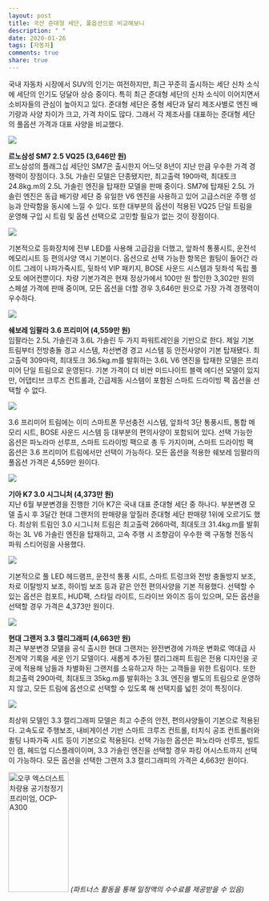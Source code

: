 ```yaml
---
layout: post
title: 국산 준대형 세단, 풀옵션으로 비교해보니
description: " "
date: 2020-01-26
tags: [자동차]
comments: true
share: true
---
```




국내 자동차 시장에서 SUV의 인기는 여전하지만, 최근 꾸준히 출시하는 세단 신차 소식에 세단의 인기도 덩달아 상승 중이다. 특히 최근 준대형 세단의 신차 소식이 이어지면서 소비자들의 관심이 높아지고 있다. 준대형 세단은 중형 세단과 달리 제조사별로 엔진 배기량과 사양 차이가 크고, 가격 차이도 많다. 그래서 각 제조사를 대표하는 준대형 세단의 풀옵션 가격과 대표 사양을 비교했다.

![](https://post-phinf.pstatic.net/MjAxOTExMjBfMjk3/MDAxNTc0MjI5NzA4NTgz.guDPayyMI4C8Mdj_Z6ocy01jR--lUke9a_xK2Dq-GEsg.INODaL2mReSLknXcIp3T2m1r_nNleEz-TXSLC_2H2TQg.JPEG/gall12_copy.jpg?type=w1200)

**르노삼성 SM7 2.5 VQ25 (3,646만 원)**  
르노삼성의 플래그십 세단인  SM7은 출시한지 어느덧 8년이 지난 만큼 우수한 가격 경쟁력이 장점이다. 3.5L 가솔린 모델은 단종됐지만, 최고출력 190마력, 최대토크 24.8kg.m의  2.5L 가솔린 엔진을 탑재한 모델을 판매 중이다. SM7에 탑재된 2.5L 가솔린 엔진은 동급 배기량 세단 중 유일한 V6 엔진을 사용하고 있어 고급스러운 주행 성능과 안락함을 동시에 느낄 수 있다. 또한 대부분의 옵션이 적용된 VQ25 단일 트림을 운영해 구입 시 트림 및 옵션 선택으로 고민할 필요가 없는 것이 장점이다.

![](https://post-phinf.pstatic.net/MjAxOTExMjBfNDEg/MDAxNTc0MjI5NzMzNjMz.HvL02Uw1t6fjXtxMn2UlqsSJQktly5qxwvTcl7cBXMwg.nAvlrcow9ADJ5JIEswn2X7y2tVOVztoEnnuV_lHD0Ycg.JPEG/gall05_copy.jpg?type=w1200)

기본적으로 등화장치에 전부  LED를 사용해 고급감을 더했고, 앞좌석 통풍시트, 운전석 메모리시트 등 편의사양 역시 기본이다. 옵션으로 선택 가능한 항목은 퀼팅이 들어간 라이트 그레이 나파가죽시트,  뒷좌석  VIP 패키지, BOSE 사운드 시스템과 뒷좌석 독립 풀 오토 에어컨뿐이다.  차량 기본가격은 현재 정상가에서 100만 원 할인한 3,302만 원의 스페셜 가격에 판매 중이며, 모든 옵션을 더할 경우 3,646만 원으로 가장 가격 경쟁력이 우수하다.

![](https://post-phinf.pstatic.net/MjAxOTExMjBfMTk4/MDAxNTc0MjI5ODQzOTgw.cS5uua5ONgZgVt3IYJQ7gM9K6CnZL0hVt2sJRkHMO8og.ZYcppBWJqw2JX3BPl8MT1ZaK2dJ2KshdPong3cERNp8g.JPEG/Chevrolet-Impala-2014-1280-05_copy.jpg?type=w1200)

**쉐보레 임팔라 3.6 프리미어 (4,559만 원)**  
임팔라는 2.5L 가솔린과 3.6L 가솔린 두 가지 파워트레인을 기반으로 한다. 제일 기본 트림부터 전방충돌 경고 시스템, 차선변경 경고 시스템 등 안전사양이 기본 탑재됐다. 최고출력 309마력, 최대토크 36.5kg.m를 발휘하는 3.6L V6 엔진을 탑재한 모델은 프리미어 단일 트림으로 운영된다. 기본 가격이 더 비싼 미드나이트 블랙 에디션 모델이 있지만, 어댑티브 크루즈 컨트롤과, 긴급제동 시스템이 포함된 스마트 드라이빙 팩 옵션을 선택할 수 없다.

![](https://post-phinf.pstatic.net/MjAxOTExMjBfODgg/MDAxNTc0MjI5ODUwOTQ4.e1cfGWxSzz_Ehdc91H25BRLOSx_WSb_2HBCWZmH9Sbgg.voENiC63lXf0BWYS_X4iC2CnGsQIzsqYzdKgsYI5dDYg.JPEG/Chevrolet-Impala-2014-1280-14_copy.jpg?type=w1200)

3.6 프리미어 트림에는 이미 스마트폰 무선충전 시스템, 앞좌석 3단 통풍시트, 통합 메모리 시트, BOSE 사운드 시스템 등 대부분의 편의사양이 포함되어 있다. 선택 가능한 옵션은 파노라마 선루프, 스마트 드라이빙 팩으로 총 두 가지이며,  스마트 드라이빙 팩 옵션은 3.6 프리미어 트림에서만 선택이 가능하다. 모든 옵션을 적용한 쉐보레 임팔라의 풀옵션 가격은 4,559만 원이다.

![](https://post-phinf.pstatic.net/MjAxOTExMjBfMjc5/MDAxNTc0MjI5ODg3NzY4._22kPzntw3-zUJXacgVF2vQWoINUZe80LQk3fdgFYoIg.xHm7tWLmmFsEYyns6e34XC4uD6TKGko42g1Q8Xzs4hIg.JPEG/190624_%28%EC%82%AC%EC%A7%842%29_%EA%B8%B0%EC%95%84%EC%B0%A8%2C_%27K7_%ED%94%84%EB%A6%AC%EB%AF%B8%EC%96%B4%27_%EC%B6%9C%EC%8B%9C_copy.jpg?type=w1200)

**기아 K7 3.0 시그니처 (4,373만 원)**  
지난 6월 부분변경을 진행한 기아 K7은 국내 대표 준대형 세단 중 하나다. 부분변경 모델 출시 후 3달간 현대 그랜저의 판매량을 앞질러 준대형 세단 판매량 1위에 오르기도 했다. 최상위 트림인 3.0 시그니처 트림은 최고출력 266마력, 최대토크 31.4kg.m를 발휘하는 3L V6 가솔린 엔진을 탑재하고, 고속 주행 시 조향감이 우수한 랙 구동형 전동식 파워 스티어링을 사용했다.

![](https://post-phinf.pstatic.net/MjAxOTExMjBfMjUz/MDAxNTc0MjI5ODkzNTMy.CGboOBrgEl-ba8u9C_gllJn2yutSNhlT2KCsuaN3BaIg.SFPQpFW96PemrO8gPqaHe4V5uZYe6VjdVUVY-UDFO3sg.JPEG/190612_%28%EC%82%AC%EC%A7%843%29_%EA%B8%B0%EC%95%84%EC%B0%A8%2C_K7_%ED%94%84%EB%A6%AC%EB%AF%B8%EC%96%B4_%EC%82%AC%EC%A0%84%EA%B3%84%EC%95%BD_%EC%8B%A4%EC%8B%9C_copy.jpg?type=w1200)

기본적으로 풀 LED 헤드램프,  운전석 통풍 시트, 스마트 트렁크와 전방 충돌방지 보조, 차로 이탈방지 보조, 하이빔 보조 등과 같은 안전 편의사양을 기본 적용했다. 선택할 수 있는 옵션은 컴포트, HUD팩,  스타일 라이트, 드라이브 와이즈 등이 있으며, 모든 옵션을 선택할 경우 가격은 4,373만 원이다.

![](https://post-phinf.pstatic.net/MjAxOTExMjBfODgg/MDAxNTc0MjI5OTAxNjI1.mAZ6z_P1dRSBtupaLa2DijTrmnF7OxSt96Fg8q2FViIg.Iz0RuiNpplIhAXtdjKZLIFCpd6-DVkZaObdOGU66Hl8g.JPEG/IG_FL_%EA%B3%A0%EC%86%8D%EB%8F%84%EB%A1%9C_%EC%A3%BC%ED%96%89%EB%B3%B4%EC%A1%B0.jpg?type=w1200)

**현대 그랜저 3.3 캘리그래피 (4,663만 원)**  
최근 부분변경 모델을 공식 출시한 현대 그랜저는 완전변경에 가까운 변화로 역대급 사전계약 기록을 세운 인기 모델이다. 새롭게 추가된 캘리그래피 트림은 전용 디자인을 곳곳에 적용해 남들과 차별화된 그랜저를 소유하고자 하는 고객들을 위한 트림이다. 또한 최고출력 290마력, 최대토크 35kg.m를 발휘하는  3.3L 엔진을 별도의 트림으로 운영하지 않고, 모든 트림에 옵션으로 선택할 수 있도록 해 선택지를 넓힌 것이 특징이다.

![](https://post-phinf.pstatic.net/MjAxOTExMjBfMjc4/MDAxNTc0MjI5OTA3NzQ4._KAFFW-lIzJqRGhzBCX4jD_M-q5BfhpgzdkgrKTOASog.BZfBhGSxRygiTCqwN4fAIHUwJA3BUwiHTApderDYSR4g.JPEG/IG_FL_%EB%9D%BC%EC%9D%B8%EC%97%85_%EC%9D%B5%EC%8A%A4%ED%81%B4%EB%A3%A8%EC%8B%9C%EB%B8%8C_%EC%98%A5%EC%8A%A4%ED%8D%BC%EB%93%9C%EB%B8%94%EB%A3%A8.jpg?type=w1200)

최상위 모델인 3.3 캘리그래피 모델은 최고 수준의 안전, 편의사양들이 기본으로 적용된다. 고속도로 주행보조, 내비게이션 기반 스마트 크루즈 컨트롤, 터치식 공조 컨트롤러와 퀼팅 나파가죽 시트 등이 기본으로 적용된다. 선택 가능한 옵션은 파노라마 선루프, 빌트인 캠, 헤드업 디스플레이이며, 3.3 가솔린 엔진을 선택할 경우 파킹 어시스트까지 선택이 가능하다. 모든 옵션을 선택한 그랜저  3.3 캘리그래피의 가격은 4,663만 원이다.

<a href="https://coupa.ng/bQrnah" target="_blank" referrerpolicy="unsafe-url"><img src="https://static.coupangcdn.com/image/affiliate/banner/1fa40a748e19556ffc48415b95e36130@2x.jpg" alt="오쿠 엑스더스트 차량용 공기청정기 프리미엄, OCP-A300" width="120" height="240"></a>
_(파트너스 활동을 통해 일정액의 수수료를 제공받을 수 있음)_
